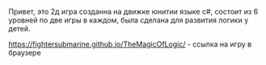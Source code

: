 Привет, это 2д игра созданна на движке юнитии языке c#, состоит из 6 уровней по две игры в каждом, была сделана для развития логики у детей.

https://fightersubmarine.github.io/TheMagicOfLogic/ - ссылка на игру в браузере
